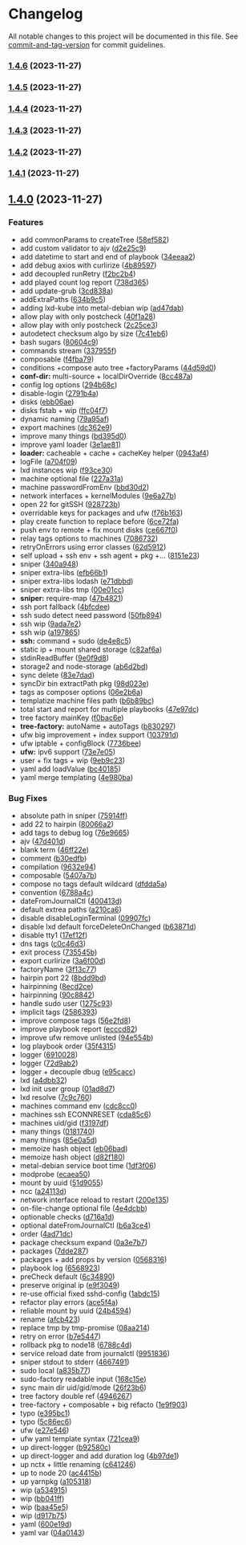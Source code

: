 # Changelog

All notable changes to this project will be documented in this file. See [commit-and-tag-version](https://github.com/absolute-version/commit-and-tag-version) for commit guidelines.

### [1.4.6](https://codeberg.org/devthefuture/foundernetes/compare/v1.4.5...v1.4.6) (2023-11-27)

### [1.4.5](https://codeberg.org/devthefuture/foundernetes/compare/v1.4.3...v1.4.5) (2023-11-27)

### [1.4.4](https://codeberg.org/devthefuture/foundernetes/compare/v1.4.3...v1.4.4) (2023-11-27)

### [1.4.3](https://codeberg.org/devthefuture/foundernetes/compare/v1.4.2...v1.4.3) (2023-11-27)

### [1.4.2](https://codeberg.org/devthefuture/foundernetes/compare/v1.4.1...v1.4.2) (2023-11-27)

### [1.4.1](https://codeberg.org/devthefuture/foundernetes/compare/v1.4.0...v1.4.1) (2023-11-27)

## [1.4.0](https://codeberg.org/devthefuture/foundernetes/compare/v1.3.1...v1.4.0) (2023-11-27)


### Features

* add commonParams to createTree ([58ef582](https://codeberg.org/devthefuture/foundernetes/commit/58ef582d8b058144dc69de4bd4b7bf5778480cc3))
* add custom validator to ajv ([d2e25c9](https://codeberg.org/devthefuture/foundernetes/commit/d2e25c96dc6da4c54b2b413cc279fa53f7672bbe))
* add datetime to start and end of playbook ([34eeaa2](https://codeberg.org/devthefuture/foundernetes/commit/34eeaa27511c7fc6b3a0fde7982cde90633d7964))
* add debug axios with curlirize ([4b89597](https://codeberg.org/devthefuture/foundernetes/commit/4b895979a682ce4ceadce842a6bc1a8665d98c9a))
* add decoupled runRetry ([f2bc2b4](https://codeberg.org/devthefuture/foundernetes/commit/f2bc2b42241cb43209b2d6edaf3e8ca8941f6029))
* add played count log report ([738d365](https://codeberg.org/devthefuture/foundernetes/commit/738d3652f842ee372352d0b327cb32da762caed7))
* add update-grub ([3cd838a](https://codeberg.org/devthefuture/foundernetes/commit/3cd838a569bd851bfc83dfba80329c033c4c299f))
* addExtraPaths ([634b9c5](https://codeberg.org/devthefuture/foundernetes/commit/634b9c5b2ce4af2ea0f0a5a34dcebc28ca51a250))
* adding lxd-kube into metal-debian wip ([ad47dab](https://codeberg.org/devthefuture/foundernetes/commit/ad47dab5c075cb8540c36bbca0bdf585272eab91))
* allow play with only postcheck ([40f1a28](https://codeberg.org/devthefuture/foundernetes/commit/40f1a28dc113565a003d6bd56466a8d60231a322))
* allow play with only postcheck ([2c25ce3](https://codeberg.org/devthefuture/foundernetes/commit/2c25ce398c40c30925824a6bde9c49967fd35d37))
* autodetect checksum algo by size ([7c41eb6](https://codeberg.org/devthefuture/foundernetes/commit/7c41eb6497a3c2a76dd6b13b2277de863671630a))
* bash sugars ([80604c9](https://codeberg.org/devthefuture/foundernetes/commit/80604c96e6cced118657dce77590289601edf1b4))
* commands stream ([337955f](https://codeberg.org/devthefuture/foundernetes/commit/337955f931a75eac0326903e4cb22230cca52b7f))
* composable ([f4fba79](https://codeberg.org/devthefuture/foundernetes/commit/f4fba79cdc813b6bed269227c72c89b86bd43cc4))
* conditions +compose auto tree +factoryParams ([44d59d0](https://codeberg.org/devthefuture/foundernetes/commit/44d59d0ba9af6a929ee0990fc8f9e634b25839ac))
* **conf-dir:** multi-source + localDirOverride ([8cc487a](https://codeberg.org/devthefuture/foundernetes/commit/8cc487a8a9928fa5103d87516b5fa4937c890369))
* config log options ([294b68c](https://codeberg.org/devthefuture/foundernetes/commit/294b68cb4a132f3db03811b23535073c5c6ddbcc))
* disable-login ([2791b4a](https://codeberg.org/devthefuture/foundernetes/commit/2791b4a76b980a67b2bc99a5f71acd02885cc4e8))
* disks ([ebb06ae](https://codeberg.org/devthefuture/foundernetes/commit/ebb06aed24ed5d8f72b11da7673e2d4c40f4f189))
* disks fstab + wip ([ffc04f7](https://codeberg.org/devthefuture/foundernetes/commit/ffc04f7797089e0b5237614655ddd470ec368f7f))
* dynamic naming ([79a95af](https://codeberg.org/devthefuture/foundernetes/commit/79a95af0258bb68d1d0c65aba2ef74c146fb29ff))
* export machines ([dc362e9](https://codeberg.org/devthefuture/foundernetes/commit/dc362e96ddaf1d4ace4ca1e36a8d3632be2b537a))
* improve many things ([bd395d0](https://codeberg.org/devthefuture/foundernetes/commit/bd395d08ccb98d5f7600303687878cd0bdd8b57d))
* improve yaml loader ([3e1ae81](https://codeberg.org/devthefuture/foundernetes/commit/3e1ae8131fed39397ea70c9a7869b4e75da4dae8))
* **loader:** cacheable + cache + cacheKey helper ([0943af4](https://codeberg.org/devthefuture/foundernetes/commit/0943af4bebb862b6b296a66b872903abdb327e50))
* logFile ([a704f09](https://codeberg.org/devthefuture/foundernetes/commit/a704f09358cbd5d37d7eb0635703aa7b0103686a))
* lxd instances wip ([f93ce30](https://codeberg.org/devthefuture/foundernetes/commit/f93ce3063aa9b18d7cb3410b0da7ad4f748a0559))
* machine optional file ([227a31a](https://codeberg.org/devthefuture/foundernetes/commit/227a31aa6d5fcd3e1ce50ca519d05255bc6b869a))
* machine passwordFromEnv ([bbd30d2](https://codeberg.org/devthefuture/foundernetes/commit/bbd30d24844dbc002c5e4900e54611e34f999d7a))
* network interfaces + kernelModules ([9e6a27b](https://codeberg.org/devthefuture/foundernetes/commit/9e6a27b2378e0f2424c6b639c334f738dcbd788a))
* open 22 for gitSSH ([928723b](https://codeberg.org/devthefuture/foundernetes/commit/928723b9ef3cb1ae3674d68c38b16616a2d0f5a1))
* overridable keys for packages and ufw ([f76b163](https://codeberg.org/devthefuture/foundernetes/commit/f76b163f13b0d2e64b068f513fe1c741c1850e3d))
* play create function to replace before ([6ce72fa](https://codeberg.org/devthefuture/foundernetes/commit/6ce72fa55c4d432fe60046faf89f22719c236330))
* push env to remote + fix mount disks ([ce667f0](https://codeberg.org/devthefuture/foundernetes/commit/ce667f0c37c22c47193620ea8c96eff2608663d9))
* relay tags options to machines ([7086732](https://codeberg.org/devthefuture/foundernetes/commit/7086732fb17aa11e16acbff630ee2039335e3b64))
* retryOnErrors using error classes ([62d5912](https://codeberg.org/devthefuture/foundernetes/commit/62d59123dd9b8b737bd7c9c6899839c00f3e8033))
* self upload + ssh env + ssh agent + pkg +... ([8151e23](https://codeberg.org/devthefuture/foundernetes/commit/8151e238e81527eb196aaf01639e8086bf4c3735))
* sniper ([340a948](https://codeberg.org/devthefuture/foundernetes/commit/340a948db5bfdbfd81d06e51ae2b36c3779c808f))
* sniper extra-libs ([efb66b1](https://codeberg.org/devthefuture/foundernetes/commit/efb66b1cfe0efe6e9c0d2a227711423c75ed6f71))
* sniper extra-libs lodash ([e71dbbd](https://codeberg.org/devthefuture/foundernetes/commit/e71dbbdf713d1162fcfb8e430ae759673c430f13))
* sniper extra-libs tmp ([00e01cc](https://codeberg.org/devthefuture/foundernetes/commit/00e01cccac48ceaf2096759c1bc0ebe592beca79))
* **sniper:** require-map ([47b4821](https://codeberg.org/devthefuture/foundernetes/commit/47b4821c0e58e97d8ea529cafd04a71779787394))
* ssh port fallback ([4bfcdee](https://codeberg.org/devthefuture/foundernetes/commit/4bfcdee310de00b5387536e32c06bbd918f77c32))
* ssh sudo detect need password ([50fb894](https://codeberg.org/devthefuture/foundernetes/commit/50fb894982a6ffa32618bdd3519a03901b9026c4))
* ssh wip ([9ada7e2](https://codeberg.org/devthefuture/foundernetes/commit/9ada7e29c706b4da353814698203c512d7ffaa46))
* ssh wip ([a197865](https://codeberg.org/devthefuture/foundernetes/commit/a19786569bbadacbd0bd594b095ece587d14b637))
* **ssh:** command + sudo ([de4e8c5](https://codeberg.org/devthefuture/foundernetes/commit/de4e8c573453b84eef9a9cf852b6eda14fc9d547))
* static ip + mount shared storage ([c82af6a](https://codeberg.org/devthefuture/foundernetes/commit/c82af6a54e02bd13239bc94065f244045f09f228))
* stdinReadBuffer ([9e0f9d8](https://codeberg.org/devthefuture/foundernetes/commit/9e0f9d836df47ffd1f9039162e1a58d8e4a94a45))
* storage2 and node-storage ([ab6d2bd](https://codeberg.org/devthefuture/foundernetes/commit/ab6d2bdd85acc02db2145cddd8bc65eeece253d0))
* sync delete ([83e7dad](https://codeberg.org/devthefuture/foundernetes/commit/83e7dad1975ff96ee66acc7bea6ebc11cdd2bfd2))
* syncDir bin extractPath pkg ([98d023e](https://codeberg.org/devthefuture/foundernetes/commit/98d023e1000a792f4990fd71ec2987ad3f8ea1e1))
* tags as composer options ([06e2b6a](https://codeberg.org/devthefuture/foundernetes/commit/06e2b6afba6e3e77135501642525400954bf9504))
* templatize machine files path ([b6b89bc](https://codeberg.org/devthefuture/foundernetes/commit/b6b89bc1048d0ece7cf178217a6c422734eb6cad))
* total start and report for multiple playbooks ([47e97dc](https://codeberg.org/devthefuture/foundernetes/commit/47e97dc04988ca552232d7e7d265e20fa25dc683))
* tree factory mainKey ([f0bac6e](https://codeberg.org/devthefuture/foundernetes/commit/f0bac6ef9d321c71fbc852cf393cdc354ada91da))
* **tree-factory:** autoName + autoTags ([b830297](https://codeberg.org/devthefuture/foundernetes/commit/b83029748034af8d6a3a1a0f2ca78557851b789c))
* ufw big improvement + index support ([103791d](https://codeberg.org/devthefuture/foundernetes/commit/103791d9edc6185541730bf472ea47c10b47696a))
* ufw iptable + configBlock ([7736bee](https://codeberg.org/devthefuture/foundernetes/commit/7736bee1e0004cb9db3df41978e5882b9b864106))
* **ufw:** ipv6 support ([73e7e05](https://codeberg.org/devthefuture/foundernetes/commit/73e7e05b71dd9804242c34d09c208b63a28a020e))
* user + fix tags + wip ([9eb9c23](https://codeberg.org/devthefuture/foundernetes/commit/9eb9c234968c2aaedb806bd22d86da4557e0fd7c))
* yaml add loadValue ([bc40185](https://codeberg.org/devthefuture/foundernetes/commit/bc4018591dd380eabf8568b5b773738f1ffe763c))
* yaml merge templating ([4e980ba](https://codeberg.org/devthefuture/foundernetes/commit/4e980ba4f93da92866af985755e13794fe735252))


### Bug Fixes

* absolute path in sniper ([75914ff](https://codeberg.org/devthefuture/foundernetes/commit/75914ffde1b6b0fc40bc7d3d09ef64b4ba871908))
* add 22 to hairpin ([80066a2](https://codeberg.org/devthefuture/foundernetes/commit/80066a227767f5f107ca959685418c2f8938c404))
* add tags to debug log ([76e9665](https://codeberg.org/devthefuture/foundernetes/commit/76e9665906ba7e24f880a88ec4068d172eeccdaa))
* ajv ([47d401d](https://codeberg.org/devthefuture/foundernetes/commit/47d401dedbb920ed262c3336f9f7626180605831))
* blank term ([46ff22e](https://codeberg.org/devthefuture/foundernetes/commit/46ff22ef892b2c96c653a3622004cddf8038fe43))
* comment ([b30edfb](https://codeberg.org/devthefuture/foundernetes/commit/b30edfba5bb7130046eecb504d66ed22dea6afb9))
* compilation ([9632e94](https://codeberg.org/devthefuture/foundernetes/commit/9632e9453e16e4711d93b1b719abc9bdd019ff6c))
* composable ([5407a7b](https://codeberg.org/devthefuture/foundernetes/commit/5407a7b867978ceb824420aca4e293c79ea84eed))
* compose no tags default wildcard ([dfdda5a](https://codeberg.org/devthefuture/foundernetes/commit/dfdda5a656168967958d4a9210ecfc740ae33e17))
* convention ([6788a4c](https://codeberg.org/devthefuture/foundernetes/commit/6788a4cfcd26c9e310b7eb0f0be2070b08bebf10))
* dateFromJournalCtl ([400413d](https://codeberg.org/devthefuture/foundernetes/commit/400413d4797b1b2549cc4ce4f281ec31d1fa234d))
* default extrea paths ([a210ca6](https://codeberg.org/devthefuture/foundernetes/commit/a210ca6b785a1693f5209039e8ac05e3b274ff95))
* disable disableLoginTerminal ([09907fc](https://codeberg.org/devthefuture/foundernetes/commit/09907fc4f0ba9de99c18e3bfaf66406d49501af5))
* disable lxd default forceDeleteOnChanged ([b63871d](https://codeberg.org/devthefuture/foundernetes/commit/b63871d1a544315d8093862641243d0f8dbf5c4e))
* disable tty1 ([17ef12f](https://codeberg.org/devthefuture/foundernetes/commit/17ef12f8691c63cabce13aad09629def6adffb06))
* dns tags ([c0c46d3](https://codeberg.org/devthefuture/foundernetes/commit/c0c46d322a2822d6cd8896afb50a554eee1d4cde))
* exit process ([735545b](https://codeberg.org/devthefuture/foundernetes/commit/735545bb8f80c4c71f79dc5c957be39325406a71))
* export curlirize ([3a6f00d](https://codeberg.org/devthefuture/foundernetes/commit/3a6f00d64d7c1ce2d668a9fec9645b7d7ef89029))
* factoryName ([3f13c77](https://codeberg.org/devthefuture/foundernetes/commit/3f13c77b5fd0910bebe7ffad6f37939a48dcb496))
* hairpin port 22 ([8bdd9bd](https://codeberg.org/devthefuture/foundernetes/commit/8bdd9bd7c776edf56300aeb2dd2936b85c40092e))
* hairpinning ([8ecd2ce](https://codeberg.org/devthefuture/foundernetes/commit/8ecd2ce4d7638226f71ed540ea038d88dcf18fe3))
* hairpinning ([90c8842](https://codeberg.org/devthefuture/foundernetes/commit/90c88421c06322ca362d57f85292f6c483ba3f5e))
* handle sudo user ([1275c93](https://codeberg.org/devthefuture/foundernetes/commit/1275c93df58761e2b7a9150e99a174baf0258c80))
* implicit tags ([2586393](https://codeberg.org/devthefuture/foundernetes/commit/2586393f850cf366b7dca597f34c8c1d65cc534d))
* improve compose tags ([56e2fd8](https://codeberg.org/devthefuture/foundernetes/commit/56e2fd814e84f31ec08a2968957f047041b7c375))
* improve playbook report ([ecccd82](https://codeberg.org/devthefuture/foundernetes/commit/ecccd82e2c8d8a0b0cd035c466505590dc346aef))
* improve ufw remove unlisted ([94e554b](https://codeberg.org/devthefuture/foundernetes/commit/94e554b6b874eed2e1175693285dd2c335204ee9))
* log playbook order ([35f4315](https://codeberg.org/devthefuture/foundernetes/commit/35f4315e35053dc89c2ed8e2b673753b6c5aa640))
* logger ([6910028](https://codeberg.org/devthefuture/foundernetes/commit/6910028d342d48491c837a88ea1d43c6bae21612))
* logger ([72d9ab2](https://codeberg.org/devthefuture/foundernetes/commit/72d9ab211df4d29ab382365793845d423cbde02b))
* logger + decouple dbug ([e95cacc](https://codeberg.org/devthefuture/foundernetes/commit/e95cacc3670d0b1e4a43bae3f540c0d301871f34))
* lxd ([a4dbb32](https://codeberg.org/devthefuture/foundernetes/commit/a4dbb324189869d6884c6e2ddc8571a47f3459f5))
* lxd init user group ([01ad8d7](https://codeberg.org/devthefuture/foundernetes/commit/01ad8d7082ce84eb869de9a7fcc872dfea1cc27b))
* lxd resolve ([7c9c760](https://codeberg.org/devthefuture/foundernetes/commit/7c9c760f789700833a9ad37e05428ac19a8de0b0))
* machines command env ([cdc8cc0](https://codeberg.org/devthefuture/foundernetes/commit/cdc8cc040e1e70f3f636a2502363303867679eba))
* machines ssh ECONNRESET ([cda85c6](https://codeberg.org/devthefuture/foundernetes/commit/cda85c6609f9ee0ef8f10ab6370e5c5c82fe539a))
* machines uid/gid ([f3197df](https://codeberg.org/devthefuture/foundernetes/commit/f3197dfab134cbe0ca2334569706d9ec2ecf69ba))
* many things ([0181740](https://codeberg.org/devthefuture/foundernetes/commit/01817405a7540746e82da6a94cdbb6e316e7e233))
* many things ([85e0a5d](https://codeberg.org/devthefuture/foundernetes/commit/85e0a5d3841fb5cea99df580d68f1b2aa31bb018))
* memoize hash object ([eb06bad](https://codeberg.org/devthefuture/foundernetes/commit/eb06bad444fe7390ed9a843c2b04d085cc3a227d))
* memoize hash object ([d82f180](https://codeberg.org/devthefuture/foundernetes/commit/d82f1800ce1c48ce63bc920dcf2ab7f755342e05))
* metal-debian service boot time ([1df3f06](https://codeberg.org/devthefuture/foundernetes/commit/1df3f06dbc4e8d4e3b78ab78cb300a2e2d7801bf))
* modprobe ([ecaea50](https://codeberg.org/devthefuture/foundernetes/commit/ecaea502c2ca07277cc304b48178ff13a21d3666))
* mount by uuid ([51d9055](https://codeberg.org/devthefuture/foundernetes/commit/51d9055f41c1a46c522d1d17fc7217ab0eb36608))
* ncc ([a24113d](https://codeberg.org/devthefuture/foundernetes/commit/a24113da13d545fc525100e952d7ee9e6ae6d067))
* network interface reload to restart ([200e135](https://codeberg.org/devthefuture/foundernetes/commit/200e135c3d3141138b3d4fb9890dd4c736f56872))
* on-file-change optional file ([4e4dcbb](https://codeberg.org/devthefuture/foundernetes/commit/4e4dcbba0dce7723c96408022491ba3260006eab))
* optionable checks ([d716a1d](https://codeberg.org/devthefuture/foundernetes/commit/d716a1d75b9f9b844f6e7d1c1102abf539e3307c))
* optional dateFromJournalCtl ([b6a3ce4](https://codeberg.org/devthefuture/foundernetes/commit/b6a3ce445aedf00c5fe37295e34ac2e3ae47f993))
* order ([4ad71dc](https://codeberg.org/devthefuture/foundernetes/commit/4ad71dce143b34397e748469bd728276d03e6c21))
* package checksum expand ([0a3e7b7](https://codeberg.org/devthefuture/foundernetes/commit/0a3e7b7a0207b51d8c189e1d5bce0ca3e9a397fc))
* packages ([7dde287](https://codeberg.org/devthefuture/foundernetes/commit/7dde287c51fb874697124c8765b2c9c30131d84e))
* packages + add props by version ([0568316](https://codeberg.org/devthefuture/foundernetes/commit/056831626a831800c57f41ebefcd268ad3d1298d))
* playbook log ([6568923](https://codeberg.org/devthefuture/foundernetes/commit/65689236dcf30e78b2df821d17ed3ada95d10834))
* preCheck default ([6c34890](https://codeberg.org/devthefuture/foundernetes/commit/6c348904bef51da3ee76b23c45e2400a969db236))
* preserve original ip ([e9f3049](https://codeberg.org/devthefuture/foundernetes/commit/e9f3049602541af2454dc77d6d878bae5b873d2d))
* re-use official fixed sshd-config ([1abdc15](https://codeberg.org/devthefuture/foundernetes/commit/1abdc155395013522c672ac29fb4c516eabcce51))
* refactor play errors ([ace5f4a](https://codeberg.org/devthefuture/foundernetes/commit/ace5f4abc71daefe0b6e85b6f3a0089c38c363dc))
* reliable mount by uuid ([24b4594](https://codeberg.org/devthefuture/foundernetes/commit/24b4594b46c99040a4c8859dba2494012a87da52))
* rename ([afcb423](https://codeberg.org/devthefuture/foundernetes/commit/afcb42346b0fe0b97db4971a8cfc0ee63065a953))
* replace tmp by tmp-promise ([08aa214](https://codeberg.org/devthefuture/foundernetes/commit/08aa2142f4abe8d9d1d6865636d4eafc0c53931e))
* retry on error ([b7e5447](https://codeberg.org/devthefuture/foundernetes/commit/b7e54471e67b13d72d003816bf295a07872b8419))
* rollback pkg to node18 ([6788c4d](https://codeberg.org/devthefuture/foundernetes/commit/6788c4dbaba0e0a3f04066f2216d06bb45b5637c))
* service reload date from journalctl ([9951836](https://codeberg.org/devthefuture/foundernetes/commit/9951836adde080175f364d023d9470a03b0e7e95))
* sniper stdout to stderr ([4667491](https://codeberg.org/devthefuture/foundernetes/commit/4667491aa673b483a3a9e342d46a9336c1b21c1f))
* sudo local ([a835b77](https://codeberg.org/devthefuture/foundernetes/commit/a835b77431dd1228bfd010d09d2589f34c43c44a))
* sudo-factory readable input ([168c15e](https://codeberg.org/devthefuture/foundernetes/commit/168c15e04ff85d6fb94482d9fc02932be84597c4))
* sync main dir uid/gid/mode ([26f23b6](https://codeberg.org/devthefuture/foundernetes/commit/26f23b68c55155689dc173a1e632745c495d0588))
* tree factory double ref ([4946267](https://codeberg.org/devthefuture/foundernetes/commit/494626739f7035b64559fe42a55664bf3a42223d))
* tree-factory + composable + big refacto ([1e9f903](https://codeberg.org/devthefuture/foundernetes/commit/1e9f903b8430a5090d232fa83e1030f6a5d74d66))
* typo ([e395bc1](https://codeberg.org/devthefuture/foundernetes/commit/e395bc1e811fa5836a333b0fe94d04ed335bb42c))
* typo ([5c86ec6](https://codeberg.org/devthefuture/foundernetes/commit/5c86ec655268ff8947c9f23e630896fbdf1f165a))
* ufw ([e27e546](https://codeberg.org/devthefuture/foundernetes/commit/e27e5461c1bca98c865dfbb09e597a62aa3088c3))
* ufw yaml template syntax ([721cea9](https://codeberg.org/devthefuture/foundernetes/commit/721cea9152c0d8721d6c789e1a1a4ad356641f8d))
* up direct-logger ([b92580c](https://codeberg.org/devthefuture/foundernetes/commit/b92580c0835b549dcd6ac4ae16d411a601895321))
* up direct-logger and add duration log ([4b97de1](https://codeberg.org/devthefuture/foundernetes/commit/4b97de1f4558b2d3964801892e1e9f69b64053d3))
* up nctx + little renaming ([c641246](https://codeberg.org/devthefuture/foundernetes/commit/c641246f0b69690dda7279bd7e6d74464e316ac6))
* up to node 20 ([ac4415b](https://codeberg.org/devthefuture/foundernetes/commit/ac4415b7bdecd7cbd85d4a77062fa8a7b83c6131))
* up yarnpkg ([a105318](https://codeberg.org/devthefuture/foundernetes/commit/a105318c857e4baeab591a649eca475daa35d9b5))
* wip ([a534915](https://codeberg.org/devthefuture/foundernetes/commit/a53491511b3474f300b15b11279bf7f0d37acff4))
* wip ([bb041ff](https://codeberg.org/devthefuture/foundernetes/commit/bb041ff2de23ae17300018bace997e0784395d8c))
* wip ([baa45e5](https://codeberg.org/devthefuture/foundernetes/commit/baa45e5b4027a3505a7df04d48d5d272bd30be3c))
* wip ([d917b75](https://codeberg.org/devthefuture/foundernetes/commit/d917b75fa976ad359619b8508f521321dee555bb))
* yaml ([600e19d](https://codeberg.org/devthefuture/foundernetes/commit/600e19d1bfbf80a6671800be43c37380c55350a7))
* yaml var ([04a0143](https://codeberg.org/devthefuture/foundernetes/commit/04a014324ad3cddb07d07bc2cde7b958cbf9c0f0))
